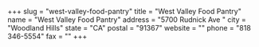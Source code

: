+++
slug = "west-valley-food-pantry"
title = "West Valley Food Pantry"
name = "West Valley Food Pantry"
address = "5700 Rudnick Ave "
city = "Woodland Hills"
state = "CA"
postal = "91367"
website = ""
phone = "818 346-5554"
fax = ""
+++
